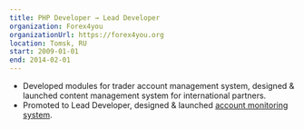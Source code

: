 ```yaml
---
title: PHP Developer → Lead Developer
organization: Forex4you
organizationUrl: https://forex4you.org
location: Tomsk, RU
start: 2009-01-01
end: 2014-02-01
---
```


- Developed modules for trader account management system, designed & launched content management system for international partners.
- Promoted to Lead Developer, designed & launched [account monitoring system](https://www.share4you.com/en/traders).
